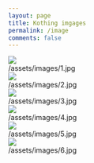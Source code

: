 ```yaml
---
layout: page
title: Kothing imgages
permalink: /image
comments: false
---
```


<div class="container">
  <div class="row">
    <!--img-->
    <div class="col-lg-4 col-md-6 mb-30px card-group">
      <div class="card h-100">
        <div class="maxthumb"><img class="class="img-fluid" src='https://kothing.github.io/assets/images/1.jpg' /></div>
        <div class="card-body">/assets/images/1.jpg</span>
      </div>
    </div>
    <!--img-->
    <div class="col-lg-4 col-md-6 mb-30px card-group">
      <div class="card h-100">
        <div class="maxthumb"><img class="class="img-fluid" src='https://kothing.github.io/assets/images/2.jpg' /></div>
        <div class="card-body">/assets/images/2.jpg</span>
      </div>
    </div>
    <!--img-->
    <div class="col-lg-4 col-md-6 mb-30px card-group">
      <div class="card h-100">
        <div class="maxthumb"><img class="class="img-fluid" src='https://kothing.github.io/assets/images/3.jpg' /></div>
        <div class="card-body">/assets/images/3.jpg</span>
      </div>
    </div>
    <!--img-->
    <div class="col-lg-4 col-md-6 mb-30px card-group">
      <div class="card h-100">
        <div class="maxthumb"><img class="class="img-fluid" src='https://kothing.github.io/assets/images/4.jpg' /></div>
        <div class="card-body">/assets/images/4.jpg</span>
      </div>
    </div>
    <!--img-->
    <div class="col-lg-4 col-md-6 mb-30px card-group">
      <div class="card h-100">
        <div class="maxthumb"><img class="class="img-fluid" src='https://kothing.github.io/assets/images/5.jpg' /></div>
        <div class="card-body">/assets/images/5.jpg</span>
      </div>
    </div>
    <!--img-->
    <div class="col-lg-4 col-md-6 mb-30px card-group">
      <div class="card h-100">
        <div class="maxthumb"><img class="class="img-fluid" src='https://kothing.github.io/assets/images/6.jpg' /></div>
        <div class="card-body">/assets/images/6.jpg</span>
      </div>
    </div>
  </div>
</div>
